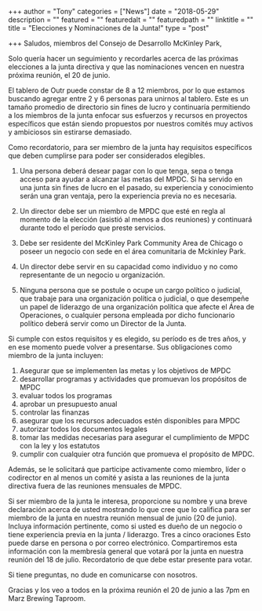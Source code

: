 +++
author = "Tony"
categories = ["News"]
date = "2018-05-29"
description = ""
featured = ""
featuredalt = ""
featuredpath = "" 
linktitle = ""
title = "Elecciones y Nominaciones de la Junta!"
type = "post"

+++
Saludos, miembros del Consejo de Desarrollo McKinley Park,

Solo quería hacer un seguimiento y recordarles acerca de las próximas elecciones a la junta directiva y que las nominaciones vencen en nuestra próxima reunión, el 20 de junio.

El tablero de Outr puede constar de 8 a 12 miembros, por lo que estamos buscando agregar entre 2 y 6 personas para unirnos al tablero. Este es un tamaño promedio de directorio sin fines de lucro y continuaría permitiendo a los miembros de la junta enfocar sus esfuerzos y recursos en proyectos específicos que están siendo propuestos por nuestros comités muy activos y ambiciosos sin estirarse demasiado.

Como recordatorio, para ser miembro de la junta hay requisitos específicos que deben cumplirse para poder ser considerados elegibles.

1) Una persona deberá desear pagar con lo que tenga, sepa o tenga acceso para ayudar a alcanzar las metas del MPDC. Si ha servido en una junta sin fines de lucro en el pasado, su experiencia y conocimiento serán una gran ventaja, pero la experiencia previa no es necesaria.

2) Un director debe ser un miembro de MPDC que esté en regla al momento de la elección (asistió al menos a dos reuniones) y continuará durante todo el período que preste servicios.

3) Debe ser residente del McKinley Park Community Area de Chicago o poseer un negocio con sede en el área comunitaria de Mckinley Park.

4) Un director debe servir en su capacidad como individuo y no como representante de un negocio u organización.

5) Ninguna persona que se postule o ocupe un cargo político o judicial, que trabaje para una organización política o judicial, o que desempeñe un papel de liderazgo de una organización política que afecte el Área de Operaciones, o cualquier persona empleada por dicho funcionario político deberá servir como un Director de la Junta.

Si cumple con estos requisitos y es elegido, su período es de tres años, y en ese momento puede volver a presentarse. Sus obligaciones como miembro de la junta incluyen:

1) Asegurar que se implementen las metas y los objetivos de MPDC
2) desarrollar programas y actividades que promuevan los propósitos de MPDC
3) evaluar todos los programas
4) aprobar un presupuesto anual
5) controlar las finanzas
6) asegurar que los recursos adecuados estén disponibles para MPDC
7) autorizar todos los documentos legales
8) tomar las medidas necesarias para asegurar el cumplimiento de MPDC con la ley y los estatutos
9) cumplir con cualquier otra función que promueva el propósito de MPDC.

Además, se le solicitará que participe activamente como miembro, líder o codirector en al menos un comité y asista a las reuniones de la junta directiva fuera de las reuniones mensuales de MPDC.

Si ser miembro de la junta le interesa, proporcione su nombre y una breve declaración acerca de usted mostrando lo que cree que lo califica para ser miembro de la junta en nuestra reunión mensual de junio (20 de junio). Incluya información pertinente, como si usted es dueño de un negocio o tiene experiencia previa en la junta / liderazgo. Tres a cinco oraciones Esto puede darse en persona o por correo electrónico. Compartiremos esta información con la membresía general que votará por la junta en nuestra reunión del 18 de julio. Recordatorio de que debe estar presente para votar.

Si tiene preguntas, no dude en comunicarse con nosotros.

Gracias y los veo a todos en la próxima reunión el 20 de junio a las 7pm en Marz Brewing Taproom.
